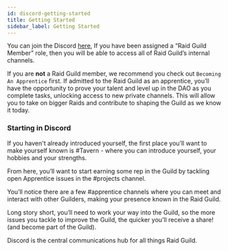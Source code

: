 ```yaml
---
id: discord-getting-started
title: Getting Started
sidebar_label: Getting Started
---
```

You can join the Discord [here](https://discord.gg/RWjkQ6DNnv), If you have been assigned a “Raid Guild Member” role, then you will be able to access all of Raid Guild’s internal channels. 

If you are **not** a Raid Guild member, we recommend you check out `Becoming An Apprentice` first.  If admitted to the Raid Guild as an apprentice, you’ll have the opportunity to prove your talent and level up in the DAO as you complete tasks, unlocking access to new private channels.  This will allow you to take on bigger Raids and contribute to shaping the Guild as we know it today.

### Starting in Discord

If you haven't already introduced yourself, the first place you’ll want to make yourself known is <span class='channels'>#Tavern</span> - where you can introduce yourself, your hobbies and your strengths.

From here, you’ll want to start earning some rep in the Guild by tackling open Apprentice issues in the <span class='channels'>#projects</span> channel.

You’ll notice there are a few <span class='channels'>#apprentice channels</span> where you can meet and interact with other Guilders, making your presence known in the Raid Guild.

Long story short, you’ll need to work your way into the Guild, so the more issues you tackle to improve the Guild, the quicker you’ll receive a share! (and become part of the Guild).

Discord is the central communications hub for all things Raid Guild.
